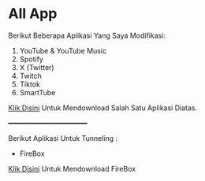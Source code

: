 # All App
Berikut Beberapa Aplikasi Yang Saya Modifikasi:
1. YouTube & YouTube Music
2. Spotify
3. X (Twitter)
4. Twitch
5. Tiktok
6. SmartTube

[Klik Disini](https://github.com/Ezqlusia/Extended) Untuk Mendownload Salah Satu Aplikasi Diatas.

━━━━━━━━━━━━━━━━━━━

Berikut Aplikasi Untuk Tunneling :
- FireBox

[Klik Disini](https://github.com/Ezqlusia/FireBox) Untuk Mendownload FireBox 

